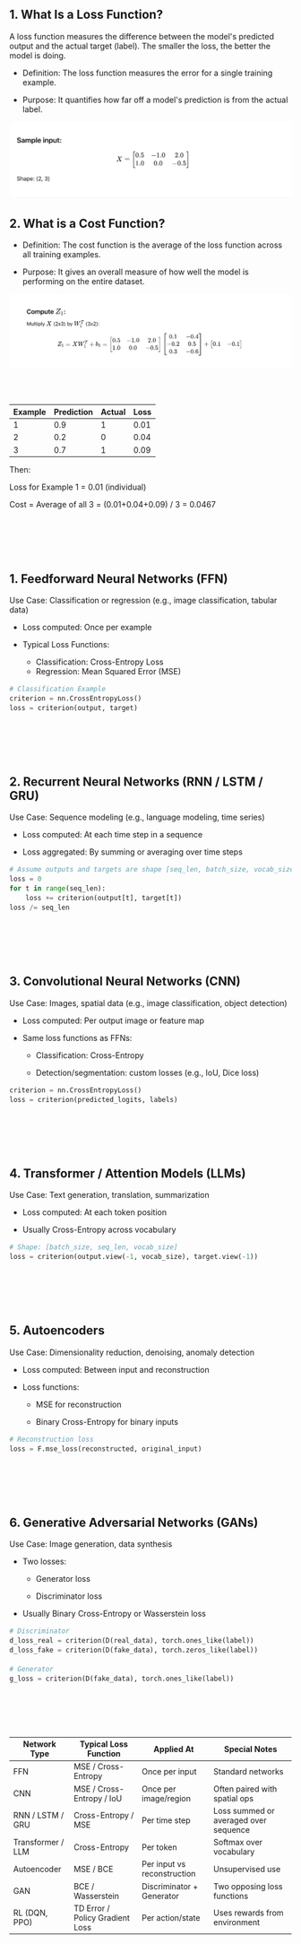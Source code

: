 

## 1. What Is a Loss Function?

A loss function measures the difference between the model's predicted
    output and the actual target (label). The smaller the loss, the better the model is doing.

 - Definition: The loss function measures the error for a single training example.

 - Purpose: It quantifies how far off a model's prediction is from the actual label.

![img.png](img.png)



## 2. What is a Cost Function?

 - Definition: The cost function is the average of the loss function across all training examples.

 - Purpose: It gives an overall measure of how well the model is performing on the entire dataset.

![img_1.png](img_1.png)


<br><br>



| Example | Prediction | Actual | Loss |
| ------- | ---------- | ------ | ---- |
| 1       | 0.9        | 1      | 0.01 |
| 2       | 0.2        | 0      | 0.04 |
| 3       | 0.7        | 1      | 0.09 |


Then:

Loss for Example 1 = 0.01 (individual)

Cost = Average of all 3 = (0.01+0.04+0.09) / 3 = 0.0467



<br><br><br><br>



## 1. Feedforward Neural Networks (FFN)
Use Case: Classification or regression (e.g., image classification, tabular data)

 - Loss computed: Once per example

 - Typical Loss Functions:

   - Classification: Cross-Entropy Loss
   - Regression: Mean Squared Error (MSE)


```python
# Classification Example
criterion = nn.CrossEntropyLoss()
loss = criterion(output, target)
```

<br><br><br><br>

## 2. Recurrent Neural Networks (RNN / LSTM / GRU)
Use Case: Sequence modeling (e.g., language modeling, time series)

 - Loss computed: At each time step in a sequence

 - Loss aggregated: By summing or averaging over time steps


```python
# Assume outputs and targets are shape [seq_len, batch_size, vocab_size]
loss = 0
for t in range(seq_len):
    loss += criterion(output[t], target[t])
loss /= seq_len
```

<br><br><br><br>


## 3. Convolutional Neural Networks (CNN)

Use Case: Images, spatial data (e.g., image classification, object detection)

 - Loss computed: Per output image or feature map

 - Same loss functions as FFNs:

   - Classification: Cross-Entropy

   - Detection/segmentation: custom losses (e.g., IoU, Dice loss)

```python
criterion = nn.CrossEntropyLoss()
loss = criterion(predicted_logits, labels)
```

<br><br><br><br>

## 4. Transformer / Attention Models (LLMs)

Use Case: Text generation, translation, summarization

 - Loss computed: At each token position

 - Usually Cross-Entropy across vocabulary

```python
# Shape: [batch_size, seq_len, vocab_size]
loss = criterion(output.view(-1, vocab_size), target.view(-1))
```


<br><br><br><br>


## 5. Autoencoders
Use Case: Dimensionality reduction, denoising, anomaly detection

 - Loss computed: Between input and reconstruction

 - Loss functions:

   - MSE for reconstruction

   - Binary Cross-Entropy for binary inputs

```python
# Reconstruction loss
loss = F.mse_loss(reconstructed, original_input)
```


<br><br><br><br>


## 6. Generative Adversarial Networks (GANs)

Use Case: Image generation, data synthesis

 - Two losses:

   - Generator loss

   - Discriminator loss

 - Usually Binary Cross-Entropy or Wasserstein loss


```python
# Discriminator
d_loss_real = criterion(D(real_data), torch.ones_like(label))
d_loss_fake = criterion(D(fake_data), torch.zeros_like(label))

# Generator
g_loss = criterion(D(fake_data), torch.ones_like(label))
```


<br><br><br><br>



| Network Type      | Typical Loss Function           | Applied At                  | Special Notes                         |
| ----------------- | ------------------------------- | --------------------------- | ------------------------------------- |
| FFN               | MSE / Cross-Entropy             | Once per input              | Standard networks                     |
| CNN               | MSE / Cross-Entropy / IoU       | Once per image/region       | Often paired with spatial ops         |
| RNN / LSTM / GRU  | Cross-Entropy / MSE             | Per time step               | Loss summed or averaged over sequence |
| Transformer / LLM | Cross-Entropy                   | Per token                   | Softmax over vocabulary               |
| Autoencoder       | MSE / BCE                       | Per input vs reconstruction | Unsupervised use                      |
| GAN               | BCE / Wasserstein               | Discriminator + Generator   | Two opposing loss functions           |
| RL (DQN, PPO)     | TD Error / Policy Gradient Loss | Per action/state            | Uses rewards from environment         |








